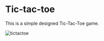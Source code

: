 # Tic-tac-toe
This is a simple designed Tic-Tac-Toe game.

![tictactoe](https://user-images.githubusercontent.com/77573694/188508627-f6bbdc0f-4c12-4ea9-a8d8-54cb50c97183.JPG)
